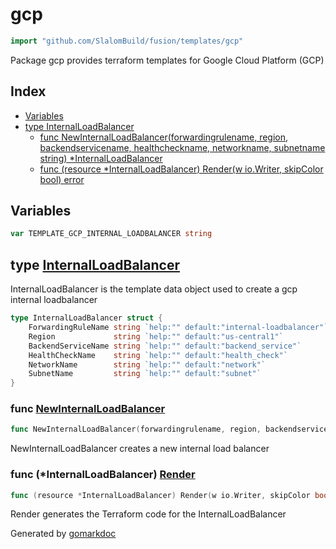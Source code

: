 <!-- Code generated by gomarkdoc. DO NOT EDIT -->

# gcp

```go
import "github.com/SlalomBuild/fusion/templates/gcp"
```

Package gcp provides terraform templates for Google Cloud Platform \(GCP\)

## Index

- [Variables](<#variables>)
- [type InternalLoadBalancer](<#type-internalloadbalancer>)
  - [func NewInternalLoadBalancer(forwardingrulename, region, backendservicename, healthcheckname, networkname, subnetname string) *InternalLoadBalancer](<#func-newinternalloadbalancer>)
  - [func (resource *InternalLoadBalancer) Render(w io.Writer, skipColor bool) error](<#func-internalloadbalancer-render>)


## Variables

```go
var TEMPLATE_GCP_INTERNAL_LOADBALANCER string
```

## type [InternalLoadBalancer](<https://github.com/SlalomBuild/fusion/blob/main/templates/gcp/gcp_internal_loadbalancer.go#L16-L23>)

InternalLoadBalancer is the template data object used to create a gcp internal loadbalancer

```go
type InternalLoadBalancer struct {
    ForwardingRuleName string `help:"" default:"internal-loadbalancer"`
    Region             string `help:"" default:"us-central1"`
    BackendServiceName string `help:"" default:"backend_service"`
    HealthCheckName    string `help:"" default:"health_check"`
    NetworkName        string `help:"" default:"network"`
    SubnetName         string `help:"" default:"subnet"`
}
```

### func [NewInternalLoadBalancer](<https://github.com/SlalomBuild/fusion/blob/main/templates/gcp/gcp_internal_loadbalancer.go#L26>)

```go
func NewInternalLoadBalancer(forwardingrulename, region, backendservicename, healthcheckname, networkname, subnetname string) *InternalLoadBalancer
```

NewInternalLoadBalancer creates a new internal load balancer

### func \(\*InternalLoadBalancer\) [Render](<https://github.com/SlalomBuild/fusion/blob/main/templates/gcp/gcp_internal_loadbalancer.go#L38>)

```go
func (resource *InternalLoadBalancer) Render(w io.Writer, skipColor bool) error
```

Render generates the Terraform code for the InternalLoadBalancer



Generated by [gomarkdoc](<https://github.com/princjef/gomarkdoc>)
